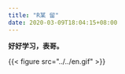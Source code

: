 ```yaml
---
title: "R某 留"
date: 2020-03-09T18:04:15+08:00
---
```


**好好学习，表哥。**

{{< figure src="../../en.gif" >}}
